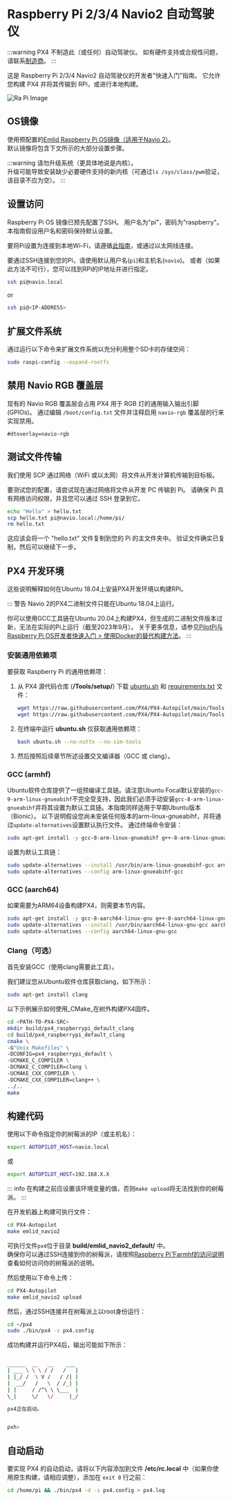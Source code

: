 

# Raspberry Pi 2/3/4 Navio2 自动驾驶仪

<LinkedBadge type="warning" text="实验性" url="../flight_controller/autopilot_experimental.html"/>

:::warning
PX4 不制造此（或任何）自动驾驶仪。
如有硬件支持或合规性问题，请联系[制造商](https://emlid.com/)。
:::

这是 Raspberry Pi 2/3/4 Navio2 自动驾驶仪的开发者"快速入门"指南。
它允许您构建 PX4 并将其传输到 RPi，或进行本地构建。

![Ra Pi Image](../../assets/hardware/hardware-rpi2.jpg)

## OS镜像

使用预配置的[Emlid Raspberry Pi OS镜像（适用于Navio 2）](https://docs.emlid.com/navio2/configuring-raspberry-pi)。  
默认镜像将包含下文所示的大部分设置步骤。

:::warning
请勿升级系统（更具体地说是内核）。  
升级可能导致安装缺少必要硬件支持的新内核（可通过`ls /sys/class/pwm`验证，该目录不应为空）。
:::

## 设置访问

Raspberry Pi OS 镜像已预先配置了SSH。
用户名为"pi"，密码为"raspberry"。
本指南假设用户名和密码保持默认设置。

要将Pi设置为连接到本地Wi-Fi，请遵循[此指南](https://www.raspberrypi.org/documentation/configuration/wireless/wireless-cli.md)，或通过以太网线连接。

要通过SSH连接到您的Pi，请使用默认用户名(`pi`)和主机名(`navio`)。
或者（如果此方法不可行），您可以找到RPi的IP地址并进行指定。

```sh
ssh pi@navio.local
```

or

```sh
ssh pi@<IP-ADDRESS>
```

## 扩展文件系统

通过运行以下命令来扩展文件系统以充分利用整个SD卡的存储空间：

```sh
sudo raspi-config --expand-rootfs
```

## 禁用 Navio RGB 覆盖层

现有的 Navio RGB 覆盖层会占用 PX4 用于 RGB 灯的通用输入输出引脚(GPIOs)。
通过编辑 `/boot/config.txt` 文件并注释启用 `navio-rgb` 覆盖层的行来实现禁用。

```
#dtoverlay=navio-rgb
```

## 测试文件传输

我们使用 SCP 通过网络（WiFi 或以太网）将文件从开发计算机传输到目标板。

要测试您的配置，请尝试现在通过网络将文件从开发 PC 传输到 Pi。
请确保 Pi 具有网络访问权限，并且您可以通过 SSH 登录到它。

```sh
echo "Hello" > hello.txt
scp hello.txt pi@navio.local:/home/pi/
rm hello.txt
```

这应该会将一个 "hello.txt" 文件复制到您的 Pi 的主文件夹中。
验证文件确实已复制，然后可以继续下一步。

## PX4 开发环境

这些说明解释如何在Ubuntu 18.04上安装PX4开发环境以构建RPi。

::: 警告
Navio 2的PX4二进制文件只能在Ubuntu 18.04上运行。

你可以使用GCC工具链在Ubuntu 20.04上构建PX4，但生成的二进制文件版本过新，无法在实际的Pi上运行（截至2023年9月）。
关于更多信息，请参见[PilotPi与Raspberry Pi OS开发者快速入门 > 使用Docker的替代构建方法](../flight_controller/raspberry_pi_pilotpi_rpios.md#alternative-build-method-using-docker)。
:::

### 安装通用依赖项

要获取 Raspberry Pi 的通用依赖项：

1. 从 PX4 源代码仓库 (**/Tools/setup/**) 下载 [ubuntu.sh](https://github.com/PX4/PX4-Autopilot/blob/main/Tools/setup/ubuntu.sh) <!-- NEED px4_version --> 和 [requirements.txt](https://github.com/PX4/PX4-Autopilot/blob/main/Tools/setup/requirements.txt) 文件： <!-- NEED px4_version -->

   ```sh
   wget https://raw.githubusercontent.com/PX4/PX4-Autopilot/main/Tools/setup/ubuntu.sh
   wget https://raw.githubusercontent.com/PX4/PX4-Autopilot/main/Tools/setup/requirements.txt
   ```

1. 在终端中运行 **ubuntu.sh** 仅获取通用依赖项：

   ```sh
   bash ubuntu.sh --no-nuttx --no-sim-tools
   ```

1. 然后按照后续章节所述设置交叉编译器（GCC 或 clang）。

### GCC (armhf)

Ubuntu软件仓库提供了一组预编译工具链。请注意Ubuntu Focal默认安装的`gcc-9-arm-linux-gnueabihf`不完全受支持，因此我们必须手动安装`gcc-8-arm-linux-gnueabihf`并将其设置为默认工具链。本指南同样适用于早期Ubuntu版本（Bionic）。
以下说明假设您尚未安装任何版本的arm-linux-gnueabihf，并将通过`update-alternatives`设置默认执行文件。
通过终端命令安装：

```sh
sudo apt-get install -y gcc-8-arm-linux-gnueabihf g++-8-arm-linux-gnueabihf
```

设置为默认工具链：

```sh
sudo update-alternatives --install /usr/bin/arm-linux-gnueabihf-gcc arm-linux-gnueabihf-gcc /usr/bin/arm-linux-gnueabihf-gcc-8 100 --slave /usr/bin/arm-linux-gnueabihf-g++ arm-linux-gnueabihf-g++ /usr/bin/arm-linux-gnueabihf-g++-8
sudo update-alternatives --config arm-linux-gnueabihf-gcc
```

### GCC (aarch64)

如果需要为ARM64设备构建PX4，则需要本节内容。

```sh
sudo apt-get install -y gcc-8-aarch64-linux-gnu g++-8-aarch64-linux-gnu
sudo update-alternatives --install /usr/bin/aarch64-linux-gnu-gcc aarch64-linux-gnu-gcc /usr/bin/aarch64-linux-gnu-gcc-8 100 --slave /usr/bin/aarch64-linux-gnu-g++ aarch64-linux-gnu-g++ /usr/bin/aarch64-linux-gnu-g++-8
sudo update-alternatives --config aarch64-linux-gnu-gcc
```

### Clang（可选）

首先安装GCC（使用clang需要此工具）。

我们建议您从Ubuntu软件仓库获取clang，如下所示：

```sh
sudo apt-get install clang
```

以下示例展示如何使用_CMake_在树外构建PX4固件。

```sh
cd <PATH-TO-PX4-SRC>
mkdir build/px4_raspberrypi_default_clang
cd build/px4_raspberrypi_default_clang
cmake \
-G"Unix Makefiles" \
-DCONFIG=px4_raspberrypi_default \
-UCMAKE_C_COMPILER \
-DCMAKE_C_COMPILER=clang \
-UCMAKE_CXX_COMPILER \
-DCMAKE_CXX_COMPILER=clang++ \
../..
make
```

## 构建代码

使用以下命令指定你的树莓派的IP（或主机名）：

```sh
export AUTOPILOT_HOST=navio.local
```

或

```sh
export AUTOPILOT_HOST=192.168.X.X
```

::: info
在构建之前应设置该环境变量的值，否则`make upload`将无法找到你的树莓派。
:::

在开发机器上构建可执行文件：

```sh
cd PX4-Autopilot
make emlid_navio2
```

可执行文件`px4`位于目录 **build/emlid_navio2_default/** 中。  
确保你可以通过SSH连接到你的树莓派，请按照[Raspberry Pi下armhf的访问说明](#设置访问)查看如何访问你的树莓派的说明。

然后使用以下命令上传：

```sh
cd PX4-Autopilot
make emlid_navio2 upload
```

然后，通过SSH连接并在树莓派上以root身份运行：

```sh
cd ~/px4
sudo ./bin/px4 -s px4.config
```

成功构建并运行PX4后，输出可能如下所示：

```sh

______  __   __    ___
| ___ \ \ \ / /   /   |
| |_/ /  \ V /   / /| |
|  __/   /   \  / /_| |
| |     / /^\ \ \___  |
\_|     \/   \/     |_/

px4正在启动。


pxh>
```

## 自动启动

要实现 PX4 的自动启动，请将以下内容添加到文件 **/etc/rc.local** 中（如果你使用原生构建，请相应调整），添加在 `exit 0` 行之前：

```sh
cd /home/pi && ./bin/px4 -d -s px4.config > px4.log
```